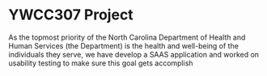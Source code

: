 # YWCC307 Project

As the topmost priority of the North Carolina Department of Health and Human Services (the Department) is the health and well-being of the individuals they serve, we have develop a SAAS application and worked on usability testing to make sure this goal gets accomplish
